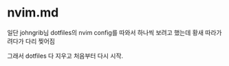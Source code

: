 # nvim.md

일단 johngrib님 dotfiles의 nvim config를 따와서 하나씩 보려고 했는데 황새 따라가려다가 다리 찢어짐

그래서 dotfiles 다 지우고 처음부터 다시 시작.


